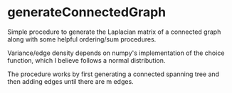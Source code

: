 # generateConnectedGraph
Simple procedure to generate the Laplacian matrix of a connected graph along with some helpful ordering/sum procedures.

Variance/edge density depends on numpy's implementation of the choice function, which I believe follows a normal distribution.

The procedure works by first generating a connected spanning tree and then adding edges until there are m edges.
